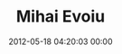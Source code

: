 ---
title: "Mihai Evoiu"
date: 2012-05-18 04:20:03 00:00
permalink: /mihai
twitter: ""
likes: [73,1538,1495,112]
id: 201
gravatar: "http://www.gravatar.com/avatar/f0c1efe743db7f33fac9eccf321e04dd"
---